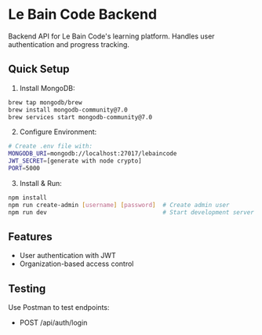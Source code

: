 # Le Bain Code Backend

Backend API for Le Bain Code's learning platform. Handles user authentication and progress tracking.

## Quick Setup

1. Install MongoDB:
```bash
brew tap mongodb/brew
brew install mongodb-community@7.0
brew services start mongodb-community@7.0
```
2. Configure Environment:
```bash
# Create .env file with:
MONGODB_URI=mongodb://localhost:27017/lebaincode
JWT_SECRET=[generate with node crypto]
PORT=5000
```

3. Install & Run:
```bash
npm install
npm run create-admin [username] [password]  # Create admin user
npm run dev                                 # Start development server
```
## Features
- User authentication with JWT
- Organization-based access control

## Testing
Use Postman to test endpoints:
- POST /api/auth/login

